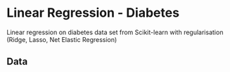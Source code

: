 # Linear Regression - Diabetes 

Linear regression on diabetes data set from Scikit-learn with regularisation (Ridge, Lasso, Net Elastic Regression)

## Data

